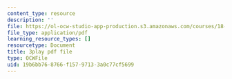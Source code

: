 ```yaml
---
content_type: resource
description: ''
file: https://ol-ocw-studio-app-production.s3.amazonaws.com/courses/18-01sc-single-variable-calculus-fall-2010/19b6bb768766f15797133a0c77cf5699_bo8SFHppXZk.pdf
file_type: application/pdf
learning_resource_types: []
resourcetype: Document
title: 3play pdf file
type: OCWFile
uid: 19b6bb76-8766-f157-9713-3a0c77cf5699
---
```

